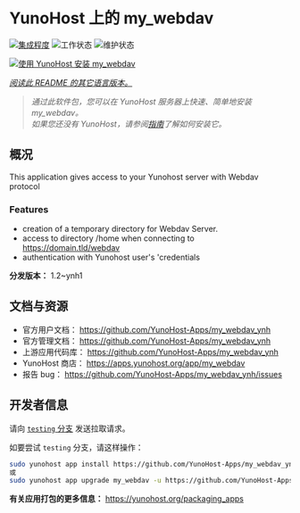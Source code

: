 <!--
注意：此 README 由 <https://github.com/YunoHost/apps/tree/master/tools/readme_generator> 自动生成
请勿手动编辑。
-->

# YunoHost 上的 my_webdav

[![集成程度](https://dash.yunohost.org/integration/my_webdav.svg)](https://ci-apps.yunohost.org/ci/apps/my_webdav/) ![工作状态](https://ci-apps.yunohost.org/ci/badges/my_webdav.status.svg) ![维护状态](https://ci-apps.yunohost.org/ci/badges/my_webdav.maintain.svg)

[![使用 YunoHost 安装 my_webdav](https://install-app.yunohost.org/install-with-yunohost.svg)](https://install-app.yunohost.org/?app=my_webdav)

*[阅读此 README 的其它语言版本。](./ALL_README.md)*

> *通过此软件包，您可以在 YunoHost 服务器上快速、简单地安装 my_webdav。*  
> *如果您还没有 YunoHost，请参阅[指南](https://yunohost.org/install)了解如何安装它。*

## 概况

This application gives access to your Yunohost server with Webdav protocol

### Features

- creation of a temporary directory for Webdav Server. 
- access to directory /home when connecting to https://domain.tld/webdav
- authentication with Yunohost user's 'credentials



**分发版本：** 1.2~ynh1
## 文档与资源

- 官方用户文档： <https://github.com/YunoHost-Apps/my_webdav_ynh>
- 官方管理文档： <https://github.com/YunoHost-Apps/my_webdav_ynh>
- 上游应用代码库： <https://github.com/YunoHost-Apps/my_webdav_ynh>
- YunoHost 商店： <https://apps.yunohost.org/app/my_webdav>
- 报告 bug： <https://github.com/YunoHost-Apps/my_webdav_ynh/issues>

## 开发者信息

请向 [`testing` 分支](https://github.com/YunoHost-Apps/my_webdav_ynh/tree/testing) 发送拉取请求。

如要尝试 `testing` 分支，请这样操作：

```bash
sudo yunohost app install https://github.com/YunoHost-Apps/my_webdav_ynh/tree/testing --debug
或
sudo yunohost app upgrade my_webdav -u https://github.com/YunoHost-Apps/my_webdav_ynh/tree/testing --debug
```

**有关应用打包的更多信息：** <https://yunohost.org/packaging_apps>
